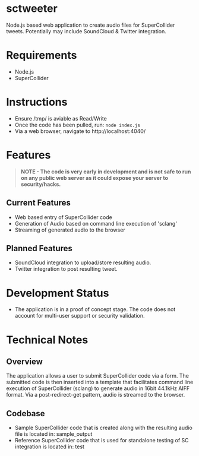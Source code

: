 sctweeter
=========

Node.js based web application to create audio files for SuperCollider tweets. Potentially may include SoundCloud &amp; Twitter integration.

Requirements
=========
- Node.js
- SuperCollider

Instructions
=========
- Ensure /tmp/ is aviable as Read/Write
- Once the code has been pulled, run: <code>node index.js</code>
- Via a web browser, navigate to http://localhost:4040/

Features
=========

> **NOTE - The code is very early in development and is not safe to run on any public web server as it could expose your server to security/hacks.**

Current Features
---------

- Web based entry of SuperCollider code
- Generation of Audio based on command line execution of 'sclang'
- Streaming of generated audio to the browser

Planned Features
---------

- SoundCloud integration to upload/store resulting audio.
- Twitter integration to post resulting tweet.


Development Status
=========

- The application is in a proof of concept stage. The code does not account for multi-user support or security validation.

Technical Notes
=========

Overview
---------

The application allows a user to submit SuperCollider code via a form. 
The submitted code is then inserted into a template that facilitates command line execution of SuperCollider (sclang) to generate audio in 16bit 44.1kHz AIFF format.
Via a post-redirect-get pattern, audio is streamed to the browser.

Codebase
---------

- Sample SuperCollider code that is created along with the resulting audio file is located in: sample_output
- Reference SuperCollider code that is used for standalone testing of SC integration is located in: test


